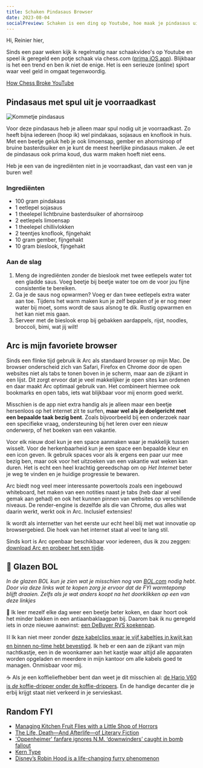 ```yaml
---
title: Schaken Pindasaus Browser
date: 2023-08-04
socialPreview: Schaken is een ding op Youtube, hoe maak je pindasaus uit je voorraadkast en Arc is mijn lievelingsbrowser
---
```


Hi, Reinier hier,

Sinds een paar weken kijk ik regelmatig naar schaakvideo's op Youtube en speel ik geregeld een potje schaak via chess.com ([prima iOS app](https://www.chess.com/play/apps/ios)). Blijkbaar is het een trend en ben ik niet de enige. Het is een serieuze (online) sport waar veel geld in omgaat tegenwoordig.

[How Chess Broke YouTube](https://www.youtube.com/watch?v=XXuBH7JM5aA)

## Pindasaus met spul uit je voorraadkast

![Kommetje pindasaus](https://reinier.fyi/images/recepten/pindasaus.jpg)

Voor deze pindasaus heb je alleen maar spul nodig uit je voorraadkast. Zo heeft bijna iedereen (hoop ik) wel pindakaas, sojasaus en knoflook in huis. Met een beetje geluk heb je ook limoensap, gember en ahornsiroop of bruine basterdsuiker en je kunt de meest heerlijke pindasaus maken. Je eet de pindasaus ook prima koud, dus warm maken hoeft niet eens.

Heb je een van de ingrediënten niet in je voorraadkast, dan vast een van je buren wel!

### Ingrediënten

* 100 gram pindakaas
* 1 eetlepel sojasaus
* 1 theelepel lichtbruine basterdsuiker of ahornsiroop
* 2 eetlepels limoensap
* 1 theelepel chillivlokken
* 2 teentjes knoflook, fijngehakt
* 10 gram gember, fijngehakt
* 10 gram bieslook, fijngehakt

### Aan de slag

1. Meng de ingrediënten zonder de bieslook met twee eetlepels water tot een gladde saus. Voeg beetje bij beetje water toe om de voor jou fijne consistentie te bereiken.
2. Ga je de saus nog opwarmen? Voeg er dan twee eetlepels extra water aan toe. Tijdens het warm maken kun je zelf bepalen of je er nog meer water bij moet, soms wordt de saus alsnog te dik. Rustig opwarmen en het kan niet mis gaan.
3. Serveer met de bieslook erop bij gebakken aardappels, rijst, noodles, broccoli, bimi, wat jij wilt!

## Arc is mijn favoriete browser

Sinds een flinke tijd gebruik ik Arc als standaard browser op mijn Mac. De browser onderscheid zich van Safari, Firefox en Chrome door de open websites niet als tabs te tonen boven in je scherm, maar aan de zijkant in een lijst. Dit zorgt ervoor dat je veel makkelijker je open sites kan ordenen en daar maakt Arc optimaal gebruik van. Het combineert hiermee ook bookmarks en open tabs, iets wat blijkbaar voor mij enorm goed werkt.

Misschien is de app niet extra handig als je alleen maar een beetje hersenloos op het internet zit te surfen, **maar wel als je doelgericht met een bepaalde taak bezig bent**. Zoals bijvoorbeeld bij een onderzoek naar een specifieke vraag, ondersteuning bij het leren over een nieuw onderwerp, of het boeken van een vakantie.

Voor elk nieuw doel kun je een space aanmaken waar je makkelijk tussen wisselt. Voor de herkenbaarheid kun je een space een bepaalde kleur en een icon geven. Ik gebruik spaces voor als ik ergens een paar uur mee bezig ben, maar ook voor het uitzoeken van een vakantie wat weken kan duren. Het is echt een heel krachtig gereedschap om op *Het Internet* beter je weg te vinden en je huidige progressie te bewaren.

Arc biedt nog veel meer interessante powertools zoals een ingebouwd whiteboard, het maken van een notities naast je tabs (heb daar al veel gemak aan gehad) en ook het kunnen pinnen van websites op verschillende niveaus. De render-engine is dezelfde als die van Chrome, dus alles wat daarin werkt, werkt ook in Arc. Inclusief extensies!

Ik wordt als internetter van het eerste uur echt heel blij met wat innovatie op browsergebied. Die hoek van het internet staat al veel te lang stil.

Sinds kort is Arc openbaar beschikbaar voor iedereen, dus ik zou zeggen: [download Arc en probeer het een tijdje](https://arc.net/).

## 🔮 Glazen BOL

*In de glazen BOL kun je zien wat je misschien nog van [BOL.com](https://partner.bol.com/click/click?p=2&t=url&s=1066120&f=TXL&url=https%3A%2F%2Fwww.bol.com%2Fnl%2F&name=BOL%20homepage) nodig hebt. Door via deze links wat te kopen zorg je ervoor dat de FYI warmtepomp blijft draaien. Zelfs als je wat anders koopt na het doorklikken op een van deze linkjes*

🍳 Ik leer mezelf elke dag weer een beetje beter koken, en daar hoort ook het minder bakken in een antiaanbaklaagpan bij. Daarom bak ik nu geregeld iets in onze nieuwe aanwinst: [een DeBuyer RVS koekenpan](https://partner.bol.com/click/click?p=2&t=url&s=1066120&f=TXL&url=https%3A%2F%2Fwww.bol.com%2Fnl%2Fnl%2Fp%2Fde-buyer-prim-appety-koekenpan-o-24cm-rvs%2F9200000132349211%2F&name=De%20Buyer%20Koekenpan).

⛓️ Ik kan niet meer zonder [deze kabelclips waar je vijf kabeltjes in kwijt kan en binnen no-time hebt bevestigd](https://partner.bol.com/click/click?p=2&t=url&s=1066120&f=TXL&url=https%3A%2F%2Fwww.bol.com%2Fnl%2Fnl%2Fp%2Fmerkloos-2x-kabel-organiser-zwart-2x-kabel-clips-voor-5-kabels-zelfklevende-kabelclips-kabelklem-kabelhouder-kabelgoot-houder-kabel-management%2F9300000007725661%2F&name=Merkloos%202x%20Kabel%20Organiser). Ik heb er een aan de zijkant van mijn nachtkastje, een in de woonkamer aan het kastje waar altijd alle apparaten worden opgeladen en meerdere in mijn kantoor om alle kabels goed te managen. Onmisbaar voor mij.

☕️ Als je een koffieliefhebber bent dan weet je dit misschien al: [de Hario V60 is *de* koffie-dripper onder de koffie-drippers](https://partner.bol.com/click/click?p=2&t=url&s=1066120&f=TXL&url=https%3A%2F%2Fwww.bol.com%2Fnl%2Fp%2Fhario-v60-drip-decanter-02%2F9200000040262918%2F&name=Hario%20V60%20Drip%20Decanter%2002). En de handige decanter die je erbij krijgt staat niet verkeerd in je servieskast.

## Random FYI

* [Managing Kitchen Fruit Flies with a Little Shop of Horrors](https://blog.zaccohn.com/Fruitflies-and-the-Little-Shop-of-Horrors/)
* [The Life, Death—And Afterlife—of Literary Fiction](https://www.esquire.com/entertainment/books/a44496450/literary-fiction-death-digital-age/)
* ['Oppenheimer' fanfare ignores N.M. ‘downwinders’ caught in bomb fallout](https://www.washingtonpost.com/nation/2023/07/29/oppenheimer-bomb-downwinders-new-mexico/)
* [Kern Type](https://type.method.ac/#)
* [Disney’s Robin Hood is a life-changing furry phenomenon](https://www.polygon.com/century-of-disney/23724307/robin-hood-disney-favorite-furry-movie-feature)
